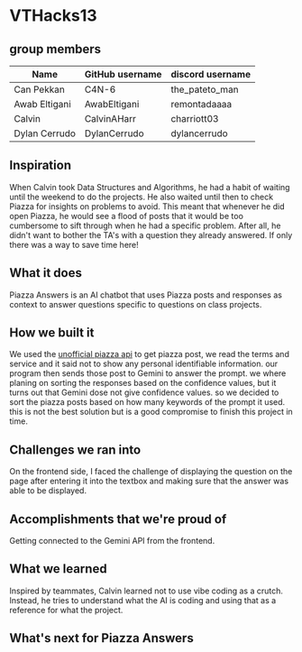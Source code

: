 # VTHacks13

## group members

| Name          | GitHub username | discord username |
| ------------- | --------------- | ---------------- |
| Can Pekkan    | C4N-6           | the_pateto_man   |
| Awab Eltigani | AwabEltigani    | remontadaaaa     |
| Calvin        | CalvinAHarr     | charriott03      |
| Dylan Cerrudo | DylanCerrudo    | dylancerrudo     |

## Inspiration

When Calvin took Data Structures and Algorithms, he had a habit of waiting until the weekend to do the projects. He also waited until then to check Piazza for insights on problems to avoid. This meant that whenever he did open Piazza, he would see a flood of posts that it would be too cumbersome to sift through when he had a specific problem. After all, he didn't want to bother the TA's with a question they already answered. If only there was a way to save time here!

## What it does

Piazza Answers is an AI chatbot that uses Piazza posts and responses as context to answer questions specific to questions on class projects.

## How we built it

We used the [unofficial piazza api](https://github.com/hfaran/piazza-api) to get piazza post, we read the terms and service and it said not to show any personal identifiable information. our program then sends those post to Gemini to answer the prompt. we where planing on sorting the responses based on the confidence values, but it turns out that Gemini dose not give confidence values. so we decided to sort the piazza posts based on how many keywords of the prompt it used. this is not the best solution but is a good compromise to finish this project in time.

## Challenges we ran into

On the frontend side, I faced the challenge of displaying the question on the page after entering it into the textbox and making sure that the answer was able to be displayed.

## Accomplishments that we're proud of

Getting connected to the Gemini API from the frontend.

## What we learned

Inspired by teammates, Calvin learned not to use vibe coding as a crutch. Instead, he tries to understand what the AI is coding and using that as a reference for what the project.

## What's next for Piazza Answers
